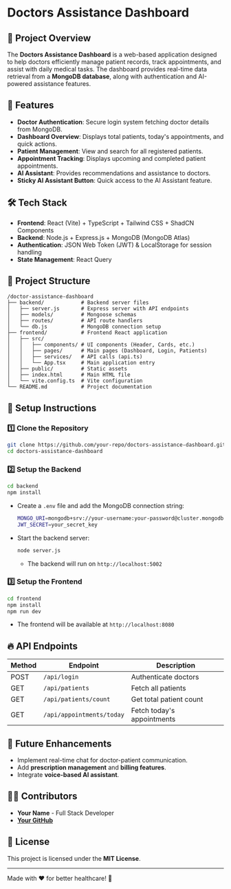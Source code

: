 # Doctors Assistance Dashboard

## 📌 Project Overview
The **Doctors Assistance Dashboard** is a web-based application designed to help doctors efficiently manage patient records, track appointments, and assist with daily medical tasks. The dashboard provides real-time data retrieval from a **MongoDB database**, along with authentication and AI-powered assistance features.

## 🚀 Features
- **Doctor Authentication**: Secure login system fetching doctor details from MongoDB.
- **Dashboard Overview**: Displays total patients, today's appointments, and quick actions.
- **Patient Management**: View and search for all registered patients.
- **Appointment Tracking**: Displays upcoming and completed patient appointments.
- **AI Assistant**: Provides recommendations and assistance to doctors.
- **Sticky AI Assistant Button**: Quick access to the AI Assistant feature.

## 🛠 Tech Stack
- **Frontend**: React (Vite) + TypeScript + Tailwind CSS + ShadCN Components
- **Backend**: Node.js + Express.js + MongoDB (MongoDB Atlas)
- **Authentication**: JSON Web Token (JWT) & LocalStorage for session handling
- **State Management**: React Query

## 📂 Project Structure
```
/doctor-assistance-dashboard
├── backend/            # Backend server files
│   ├── server.js       # Express server with API endpoints
│   ├── models/         # Mongoose schemas
│   ├── routes/         # API route handlers
│   └── db.js           # MongoDB connection setup
├── frontend/           # Frontend React application
│   ├── src/
│   │   ├── components/ # UI components (Header, Cards, etc.)
│   │   ├── pages/      # Main pages (Dashboard, Login, Patients)
│   │   ├── services/   # API calls (api.ts)
│   │   └── App.tsx     # Main application entry
│   ├── public/         # Static assets
│   ├── index.html      # Main HTML file
│   └── vite.config.ts  # Vite configuration
└── README.md           # Project documentation
```

## 🔧 Setup Instructions
### 1️⃣ Clone the Repository
```sh
git clone https://github.com/your-repo/doctors-assistance-dashboard.git
cd doctors-assistance-dashboard
```

### 2️⃣ Setup the Backend
```sh
cd backend
npm install
```
- Create a `.env` file and add the MongoDB connection string:
  ```sh
  MONGO_URI=mongodb+srv://your-username:your-password@cluster.mongodb.net/Doctor
  JWT_SECRET=your_secret_key
  ```
- Start the backend server:
  ```sh
  node server.js
  ```
  - The backend will run on `http://localhost:5002`

### 3️⃣ Setup the Frontend
```sh
cd frontend
npm install
npm run dev
```
- The frontend will be available at `http://localhost:8080`

## 🔥 API Endpoints
| Method | Endpoint                  | Description |
|--------|---------------------------|-------------|
| POST   | `/api/login`               | Authenticate doctors |
| GET    | `/api/patients`            | Fetch all patients |
| GET    | `/api/patients/count`      | Get total patient count |
| GET    | `/api/appointments/today`  | Fetch today's appointments |

## 📌 Future Enhancements
- Implement real-time chat for doctor-patient communication.
- Add **prescription management** and **billing features**.
- Integrate **voice-based AI assistant**.

## 👨‍💻 Contributors
- **Your Name** - Full Stack Developer
- **[Your GitHub](https://github.com/your-profile)**

## 📜 License
This project is licensed under the **MIT License**.

---
Made with ❤️ for better healthcare! 🚀

